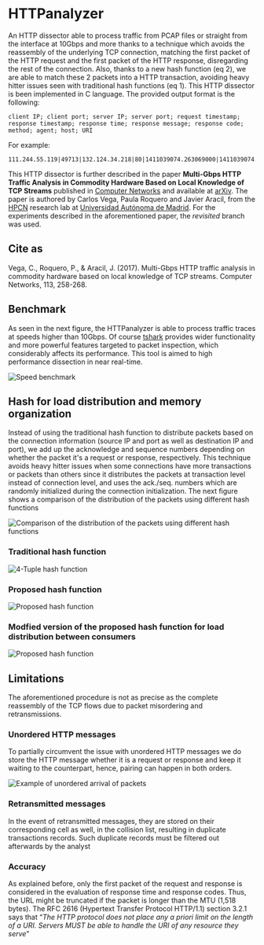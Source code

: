 # HTTPanalyzer

An HTTP dissector able to process traffic from PCAP files or straight from the interface at 10Gbps and more thanks to a technique which avoids the reassembly of the underlying TCP connection, matching the first packet of the HTTP request and the first packet of the HTTP response, disregarding the rest of the connection. Also, thanks to a new hash function (eq 2), we are able to match these 2 packets into a HTTP transaction, avoiding heavy hitter issues seen with traditional hash functions (eq 1). This HTTP dissector is been implemented in C language. The provided output format is the following:

```
client IP; client port; server IP; server port; request timestamp;
response timestamp; response time; response message; response code;
method; agent; host; URI
```

For example:

```
111.244.55.119|49713|132.124.34.218|80|1411039074.263069000|1411039074.300602000|0.037533000|OK|200|GET|example.com|/some/url/with/a/path/to/the/resource
```

This HTTP dissector is further described in the paper **Multi-Gbps HTTP Traffic Analysis in Commodity Hardware Based on Local Knowledge of TCP Streams** published in [Computer Networks](http://www.sciencedirect.com/science/article/pii/S1389128617300014) and available at [arXiv](https://arxiv.org/abs/1701.04617). The paper is authored by Carlos Vega, Paula Roquero and Javier Aracil, from the [HPCN](http://www.hpcn-uam.es/) research lab at [Universidad Autónoma de Madrid](www.uam.es). For the experiments described in the aforementioned paper, the *revisited* branch was used.

## Cite as

Vega, C., Roquero, P., & Aracil, J. (2017). Multi-Gbps HTTP traffic analysis in commodity hardware based on local knowledge of TCP streams. Computer Networks, 113, 258-268.

## Benchmark

As seen in the next figure, the HTTPanalyzer is able to process traffic traces at speeds higher than 10Gbps. Of course [tshark](https://www.wireshark.org/) provides wider functionality and more powerful features targeted to packet inspection, which considerably affects its performance. This tool is aimed to high performance dissection in near real-time.

![Speed benchmark](https://carlosvega.github.io/httpDissector/charts/fig_tshark_speed.png)

## Hash for load distribution and memory organization

Instead of using the traditional hash function to distribute packets based on the connection information (source IP and port as well as destination IP and port), we add up the acknowledge and sequence numbers depending on whether the packet it's a request or response, respectively. This technique avoids heavy hitter issues when some connections have more transactions or packets than others since it distributes the packets at transaction level instead of connection level, and uses the ack./seq. numbers which are randomly initialized during the connection initialization. The next figure shows a comparison of the distribution of the packets using different hash functions

![Comparison of the distribution of the packets using different hash functions](https://carlosvega.github.io/httpDissector/charts/fig_hash.png)

### Traditional hash function

![4-Tuple hash function](https://carlosvega.github.io/httpDissector/equations/eq_1.png)

### Proposed hash function

![Proposed hash function](https://carlosvega.github.io/httpDissector/equations/eq_2.png)

### Modfied version of the proposed hash function for load distribution between consumers

![Proposed hash function](https://carlosvega.github.io/httpDissector/equations/eq_3.png)


## Limitations

The aforementioned procedure is not as precise as the complete reassembly of the TCP flows due to packet misordering and retransmissions.

### Unordered HTTP messages
To partially circumvent the issue with unordered HTTP messages we do store the HTTP message whether it is a request or response and keep it waiting to the counterpart, hence, pairing can happen in both orders.

![Example of unordered arrival of packets](https://carlosvega.github.io/httpDissector/diagrams/dia_unordered.png)

### Retransmitted messages
In the event of retransmitted messages, they are stored on their corresponding cell as well, in the collision list, resulting in duplicate transactions records. Such duplicate records must be filtered out afterwards by the analyst
### Accuracy
As explained before, only the first packet of the request and response is considered in the evaluation of response time and response codes. Thus, the URL might be truncated if the packet is longer than the MTU (1,518 bytes). The RFC 2616 (Hypertext Transfer Protocol HTTP/1.1) section 3.2.1 says that “*The HTTP protocol does not place any a priori limit on the length of a URI. Servers MUST be able to handle the URI of any resource they serve*”

